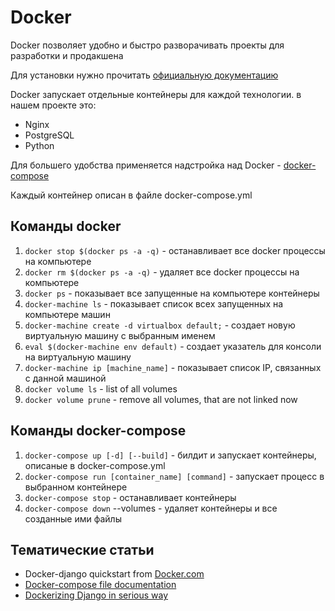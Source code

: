 # Docker

Docker позволяет удобно и быстро разворачивать проекты для разработки и продакшена

Для установки нужно прочитать [официальную документацию](https://docs.docker.com)

Docker запускает отдельные контейнеры для каждой технологии. в нашем проекте это:

* Nginx
* PostgreSQL
* Python

Для большего удобства применяется надстройка над Docker - [docker-compose](https://docs.docker.com/compose/django/#connect-the-database)

Каждый контейнер описан в файле docker-compose.yml

## Команды docker

1. `docker stop $(docker ps -a -q)` - останавливает все docker процессы на компьютере
2. `docker rm $(docker ps -a -q)` - удаляет все docker процессы на компьютере
3. `docker ps` - показывает все запущенные на компьютере контейнеры
4. `docker-machine ls` - показывает список всех запущенных на компьютере машин
5. `docker-machine create -d virtualbox default;` - создает новую виртуальную машину с выбранным именем
6. `eval $(docker-machine env default)` - создает указатель для консоли на виртуальную машину
7. `docker-machine ip [machine_name]` - показывает список IP, связанных с данной машиной
8. `docker volume ls` - list of all volumes
9. `docker volume prune` - remove all volumes, that are not linked now

## Команды docker-compose

1. `docker-compose up [-d] [--build]` - билдит и запускает контейнеры, описаные в docker-compose.yml
2. `docker-compose run [container_name] [command]` - запускает процесс в выбранном контейнере
3. `docker-compose stop` - останавливает контейнеры
4. `docker-compose down` --volumes - удаляет контейнеры и все созданные ими файлы

## Тематические статьи

- Docker-django quickstart from [Docker.com](https://docs.docker.com/compose/django/)
- [Docker-compose file documentation](https://docs.docker.com/compose/compose-file/#context)
- [Dockerizing Django in serious way](http://www.eidel.io/2017/07/10/dockerizing-django-uwsgi-postgres/)
